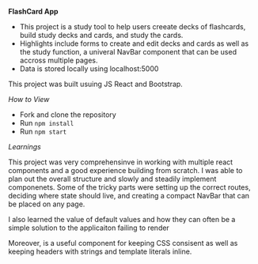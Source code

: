 **FlashCard App**

- This project is a study tool to help users creeate decks of flashcards, build study decks and cards, and study the cards.
- Highlights include forms to create and edit decks and cards as well as the study function, a univeral NavBar component that can be used accross multiple pages.
- Data is stored locally using localhost:5000


This project was built usuing JS React and Bootstrap.

*How to View*

- Fork and clone the repository
- Run  `npm install`
- Run `npm start` 


*Learnings*

This project was very comprehensinve in working with multiple react components and a good experience building from scratch. I was able to plan out the overall structure and slowly and steadily implement componenets. Some of the tricky parts were setting up the correct routes, deciding where state should live, and creating a compact NavBar that can be placed on any page. 

I also learned the value of default values and how they can often be a simple solution to the applicaiton failing to render

Moreover, <span> is a useful component for keeping CSS consisent as well as keeping headers with strings and template literals inline.


